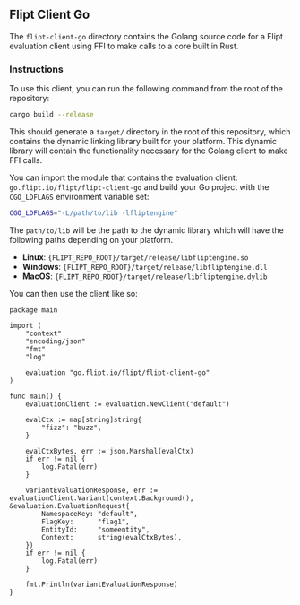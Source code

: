 ## Flipt Client Go

The `flipt-client-go` directory contains the Golang source code for a Flipt evaluation client using FFI to make calls to a core built in Rust.

### Instructions

To use this client, you can run the following command from the root of the repository:

```bash
cargo build --release
```

This should generate a `target/` directory in the root of this repository, which contains the dynamic linking library built for your platform. This dynamic library will contain the functionality necessary for the Golang client to make FFI calls.

You can import the module that contains the evaluation client: `go.flipt.io/flipt/flipt-client-go` and build your Go project with the `CGO_LDFLAGS` environment variable set:

```bash
CGO_LDFLAGS="-L/path/to/lib -lfliptengine"
```

The `path/to/lib` will be the path to the dynamic library which will have the following paths depending on your platform.

- **Linux**: `{FLIPT_REPO_ROOT}/target/release/libfliptengine.so`
- **Windows**: `{FLIPT_REPO_ROOT}/target/release/libfliptengine.dll`
- **MacOS**: `{FLIPT_REPO_ROOT}/target/release/libfliptengine.dylib`

You can then use the client like so:

```golang
package main

import (
	"context"
	"encoding/json"
	"fmt"
	"log"

	evaluation "go.flipt.io/flipt/flipt-client-go"
)

func main() {
	evaluationClient := evaluation.NewClient("default")

	evalCtx := map[string]string{
		"fizz": "buzz",
	}

	evalCtxBytes, err := json.Marshal(evalCtx)
	if err != nil {
		log.Fatal(err)
	}

	variantEvaluationResponse, err := evaluationClient.Variant(context.Background(), &evaluation.EvaluationRequest{
		NamespaceKey: "default",
		FlagKey:      "flag1",
		EntityId:     "someentity",
		Context:      string(evalCtxBytes),
	})
	if err != nil {
		log.Fatal(err)
	}

	fmt.Println(variantEvaluationResponse)
}
```
